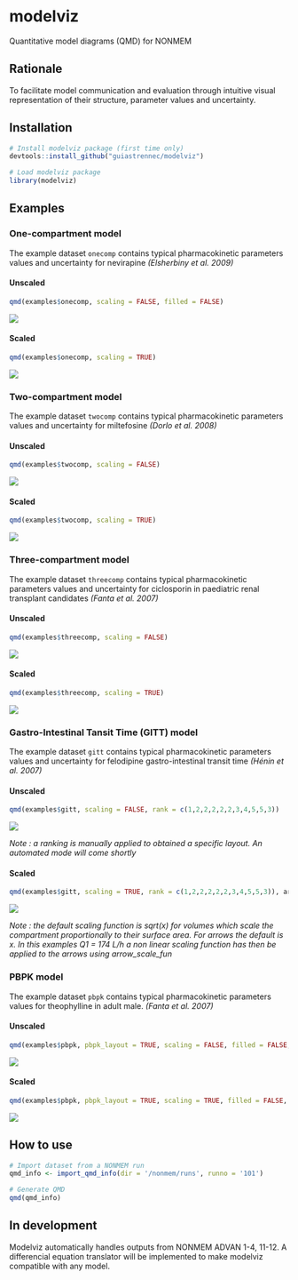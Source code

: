 # modelviz
Quantitative model diagrams (QMD) for NONMEM

## Rationale
To facilitate model communication and evaluation through intuitive visual representation of their structure, parameter values and uncertainty.

## Installation
```r
# Install modelviz package (first time only)
devtools::install_github("guiastrennec/modelviz")

# Load modelviz package
library(modelviz)
```

## Examples
### One-compartment model

The example dataset ```onecomp``` contains typical pharmacokinetic parameters values and uncertainty for nevirapine _(Elsherbiny et al. 2009)_

#### Unscaled
```r
qmd(examples$onecomp, scaling = FALSE, filled = FALSE)
```
<img src="inst/img/1_comp_unscaled_unfilled.png">

#### Scaled
```r
qmd(examples$onecomp, scaling = TRUE)
```
<img src="inst/img/1_comp.png">

### Two-compartment model

The example dataset ```twocomp``` contains typical pharmacokinetic parameters values and uncertainty for miltefosine _(Dorlo et al. 2008)_

#### Unscaled
```r
qmd(examples$twocomp, scaling = FALSE)
```
<img src="inst/img/2_comp_unscaled_unfilled.png">


#### Scaled
```r
qmd(examples$twocomp, scaling = TRUE)
```
<img src="inst/img/2_comp.png">

### Three-compartment model

The example dataset ```threecomp``` contains typical pharmacokinetic parameters values and uncertainty for ciclosporin in paediatric renal transplant candidates _(Fanta et al. 2007)_

#### Unscaled
```r
qmd(examples$threecomp, scaling = FALSE)
```
<img src="inst/img/3_comp_unscaled_unfilled.png">


#### Scaled
```r
qmd(examples$threecomp, scaling = TRUE)
```
<img src="inst/img/3_comp.png">


### Gastro-Intestinal Tansit Time (GITT) model

The example dataset ```gitt``` contains typical pharmacokinetic parameters values and uncertainty for felodipine gastro-intestinal transit time _(Hénin et al. 2007)_

#### Unscaled
```r
qmd(examples$gitt, scaling = FALSE, rank = c(1,2,2,2,2,2,3,4,5,5,3))
```
<img src="inst/img/gitt_unscaled_unfilled_ranked.png">

*Note : a ranking is manually applied to obtained a specific layout. An automated mode will come shortly*

#### Scaled
```r
qmd(examples$gitt, scaling = TRUE, rank = c(1,2,2,2,2,2,3,4,5,5,3)), arrow_scale_fun = function(x){sqrt(x)})
```
<img src="inst/img/gitt.png">

*Note : the default scaling function is sqrt(x) for volumes which scale the compartment proportionally to their surface area. For arrows the default is x. In this examples Q1 = 174 L/h a non linear scaling function has then be applied to the arrows using arrow_scale_fun*


### PBPK model

The example dataset ```pbpk``` contains typical pharmacokinetic parameters values for theophylline in adult male. _(Fanta et al. 2007)_

#### Unscaled
```r
qmd(examples$pbpk, pbpk_layout = TRUE, scaling = FALSE, filled = FALSE, unscaled_color = 'black')
```
<img src="inst/img/pbpk_unscaled_unfilled.png">


#### Scaled
```r
qmd(examples$pbpk, pbpk_layout = TRUE, scaling = TRUE, filled = FALSE, scaled_shape = 'circle', arrow_scale_fun = function(x) { 1.5*x + 1 }, unscaled_color = 'black')
```
<img src="inst/img/pbpk.png">


## How to use
```r
# Import dataset from a NONMEM run
qmd_info <- import_qmd_info(dir = '/nonmem/runs', runno = '101')

# Generate QMD
qmd(qmd_info)
```

## In development
Modelviz automatically handles outputs from NONMEM ADVAN 1-4, 11-12. A differencial equation translator will be implemented to make modelviz compatible with any model.
